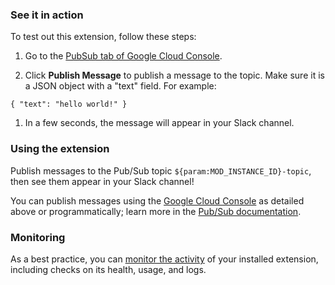 ### See it in action

To test out this extension, follow these steps:

1. Go to the [PubSub tab of Google Cloud Console](https://console.cloud.google.com/cloudpubsub/topics/${param:MOD_INSTANCE_ID}-topic?project=${param:PROJECT_ID}).

1. Click  **Publish Message** to publish a message to the topic. Make sure it is a JSON object with a "text" field. For example:
```
{ "text": "hello world!" }
```

1. In a few seconds, the message will appear in your Slack channel.

### Using the extension

Publish messages to the Pub/Sub topic `${param:MOD_INSTANCE_ID}-topic`, then see them appear in your Slack channel!

You can publish messages using the [Google Cloud Console](https://console.cloud.google.com/cloudpubsub/topics/${param:MOD_INSTANCE_ID}-topic?project=${param:PROJECT_ID}) as detailed above or programmatically; learn more in the [Pub/Sub documentation](https://cloud.google.com/pubsub/docs/publisher).

### Monitoring

As a best practice, you can [monitor the activity](https://firebase.google.com/docs/extensions/manage-installed-extensions#monitor) of your installed extension, including checks on its health, usage, and logs.
